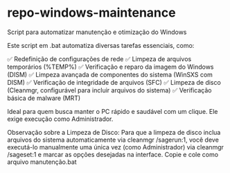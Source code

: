 # repo-windows-maintenance
Script para automatizar manutenção e otimização do Windows 

Este script em .bat automatiza diversas tarefas essenciais, como:

✅ Redefinição de configurações de rede 
✅ Limpeza de arquivos temporários (%TEMP%) 
✅ Verificação e reparo da imagem do Windows (DISM)
✅ Limpeza avançada de componentes do sistema (WinSXS com DISM) 
✅ Verificação de integridade de arquivos (SFC)
✅ Limpeza de disco (Cleanmgr, configurável para incluir arquivos do sistema) ✅ Verificação básica de malware (MRT)

Ideal para quem busca manter o PC rápido e saudável com um clique. Ele exige execução como Administrador.

Observação sobre a Limpeza de Disco: Para que a limpeza de disco inclua arquivos do sistema automaticamente via cleanmgr /sagerun:1, você deve executá-lo manualmente uma única vez (como Administrador) via cleanmgr /sageset:1 e marcar as opções desejadas na interface.
Copie e cole como arquivo manutenção.bat 
